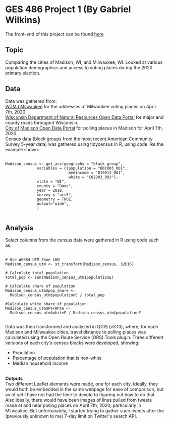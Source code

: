 # GES 486 Project 1 (By Gabriel Wilkins)
The front-end of this project can be found [here](https://gnwilkins.github.io/486_project_2_Wisconsin/Wisconsin_2020_primary.html)

## Topic
Comparing the cities of Madison, WI, and Milwaukee, WI. Looked at various population demographics and access to voting places during the 2020 primary election.

## Data
Data was gathered from:
<br>
[WTMJ Milwaukee](https://www.tmj4.com/news/local-news/these-are-the-five-in-person-voting-centers-in-milwaukee-open-for-wisconsins-spring-primary-tuesday) for the addresses of Milwaukee voting places on April 7th, 2020.
<br>
[Wisconsin Department of Natural Resources Open Data Portal](https://data-wi-dnr.opendata.arcgis.com/search?tags=transportation) for major and county roads througout Wisconsin.
<br> 
[City of Madison Open Data Portal](https://data-cityofmadison.opendata.arcgis.com/datasets/polling-places) for polling places in Madison for April 7th, 2020.
<br>
Census data (block groups from the most recent American Community Survey 5-year data) was gathered using tidycensus in R, using code like the example shown:
<pre>
  <code>
Madison_census <- get_acs(geography = "block group",
              variables = c(population = "B01003_001",
                            medincome = "B19013_001",
                            white = "C02003_003"), 
              state = "WI",
              county = "Dane",
              year = 2018,
              survey = "acs5",
              geometry = TRUE, 
              output="wide",
              )
  </code>
</pre>
## Analysis
Select columns from the census data were gathered in R using code such as:
<pre>
  <code>
# Use WGS84 UTM Zone 16N
Madison_census_utm <- st_transform(Madison_census, 32616)

# Calculate total population
total_pop <- sum(Madison_census_utm$populationE)

# Calculate share of population
Madison_census_utm$pop_share <-
  Madison_census_utm$populationE / total_pop

#Calculate white share of population
Madison_census_utm$PerWhte <-
  Madison_census_utm$whiteE / Madison_census_utm$populationE
  </code>
</pre>
Data was then transformed and analyzed in QGIS (v3.10), where, for each Madison and Milwaukee cities, travel distance to polling places was calculated using the Open Route Service (ORS) Tools plugin.
Three different versions of each city's census blocks were developed, showing:
 <ul>
  <li>Population</li>
  <li>Percentage of population that is non-white</li>
  <li>Median household income</li>
</ul>
<br>
<b>Outputs</b>
<br>
Two different Leaflet elements were made, one for each city.
Ideally, they would both be embedded in the same webpage for ease of comparison, but as of yet I have not had the time to devote to figuring out how to do that.
<br>
Also ideally, there would have been images of lines pulled from tweets made at and near polling places on April 7th, 2020, particularly in Milwaukee.
But unfortunately, I started trying to gather such tweets after the (previously unknown to me) 7-day limit on Twitter's search API.


